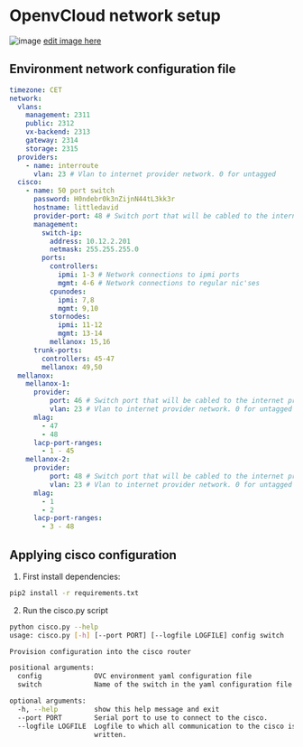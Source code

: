 # OpenvCloud network setup
![image](https://docs.google.com/drawings/d/e/2PACX-1vTVm5VstLyfsevlecNHkPjH2JencQbqKqTH767EsbG_Mvs0aV5juH6kXwGpu_bm10BD7Lzvle0S2iry/pub?w=1580&h=722)
[edit image here](https://docs.google.com/drawings/d/1LXH7eJQNU9i0RqO13yo-8z0_rx3cyeO498wA23N7q8o/edit)

## Environment network configuration file
```yaml
timezone: CET
network:
  vlans:
    management: 2311
    public: 2312
    vx-backend: 2313
    gateway: 2314
    storage: 2315
  providers:
    - name: interroute
      vlan: 23 # Vlan to internet provider network. 0 for untagged
  cisco:
    - name: 50 port switch
      password: H0ndebr0k3nZijnN44tL3kk3r
      hostname: littledavid
      provider-port: 48 # Switch port that will be cabled to the internet provider
      management: 
        switch-ip:
          address: 10.12.2.201
          netmask: 255.255.255.0
        ports:
          controllers:
            ipmi: 1-3 # Network connections to ipmi ports
            mgmt: 4-6 # Network connections to regular nic'ses
          cpunodes:
            ipmi: 7,8
            mgmt: 9,10
          stornodes:
            ipmi: 11-12
            mgmt: 13-14
          mellanox: 15,16
      trunk-ports: 
        controllers: 45-47
        mellanox: 49,50          
  mellanox:
    mellanox-1:
      provider:
          port: 46 # Switch port that will be cabled to the internet provider
          vlan: 23 # Vlan to internet provider network. 0 for untagged
      mlag:
        - 47
        - 48
      lacp-port-ranges:
        - 1 - 45
    mellanox-2:
      provider:
          port: 48 # Switch port that will be cabled to the internet provider
          vlan: 23 # Vlan to internet provider network. 0 for untagged
      mlag:
        - 1
        - 2
      lacp-port-ranges:
        - 3 - 48
```

## Applying cisco configuration
1. First install dependencies:
```bash
pip2 install -r requirements.txt
```

2. Run the cisco.py script
```bash
python cisco.py --help
usage: cisco.py [-h] [--port PORT] [--logfile LOGFILE] config switch

Provision configuration into the cisco router

positional arguments:
  config             OVC environment yaml configuration file
  switch             Name of the switch in the yaml configuration file

optional arguments:
  -h, --help         show this help message and exit
  --port PORT        Serial port to use to connect to the cisco.
  --logfile LOGFILE  Logfile to which all communication to the cisco is
                     written.
```